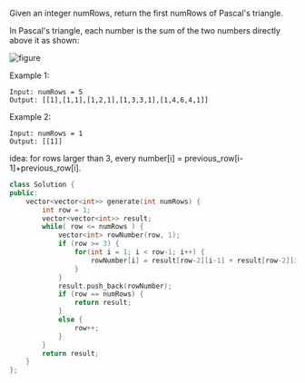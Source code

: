 Given an integer numRows, return the first numRows of Pascal's triangle.

In Pascal's triangle, each number is the sum of the two numbers directly above it as shown:

![figure](https://upload.wikimedia.org/wikipedia/commons/0/0d/PascalTriangleAnimated2.gif)



Example 1:
```
Input: numRows = 5
Output: [[1],[1,1],[1,2,1],[1,3,3,1],[1,4,6,4,1]]
```

Example 2:
```
Input: numRows = 1
Output: [[1]]
```


idea:
for rows larger than 3, every number[i] = previous_row[i-1]+previous_row[i].


```c++
class Solution {
public:
    vector<vector<int>> generate(int numRows) {
        int row = 1;
        vector<vector<int>> result;
        while( row <= numRows ) {
            vector<int> rowNumber(row, 1);
            if (row >= 3) {
                for(int i = 1; i < row-1; i++) {
                    rowNumber[i] = result[row-2][i-1] + result[row-2][i];
                }
            }
            result.push_back(rowNumber);
            if (row == numRows) {
                return result;
            }
            else {
                row++;
            }
        }
        return result;
    }
};
```
